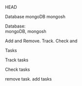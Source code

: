 

 HEAD
 
 Database  mongoDB mongosh

 Database:  
 mongoDB, mongosh

 Add and Remove.
 Track. Check and

 Tasks

 Track tasks
  
 Check tasks

 remove task.
 add tasks
